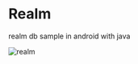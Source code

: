 # Realm
realm db sample in android with java

![realm](https://user-images.githubusercontent.com/24389373/53262183-31aac380-36eb-11e9-935f-fd239c51ca86.jpg)


